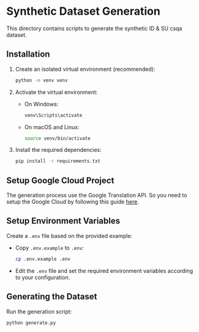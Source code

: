 # Synthetic Dataset Generation

This directory contains scripts to generate the synthetic ID & SU csqa dataset.

## Installation

1. Create an isolated virtual environment (recommended):
    ```bash
    python -m venv venv
    ```

2. Activate the virtual environment:
    - On Windows:
        ```bash
        venv\Scripts\activate
        ```
    - On macOS and Linux:
        ```bash
        source venv/bin/activate
        ```

3. Install the required dependencies:
    ```bash
    pip install -r requirements.txt
    ```

## Setup Google Cloud Project

The generation process use the Google Translation API. So you need to setup the Google Cloud by following this guide [here](https://cloud.google.com/translate/docs/setup?_ga=2.228297949.-1989954949.1697698668).

## Setup Environment Variables

Create a `.env` file based on the provided example:
- Copy `.env.example` to `.env`:
    ```bash
    cp .env.example .env
    ```
- Edit the `.env` file and set the required environment variables according to your configuration.

## Generating the Dataset

Run the generation script:
```bash
python generate.py
